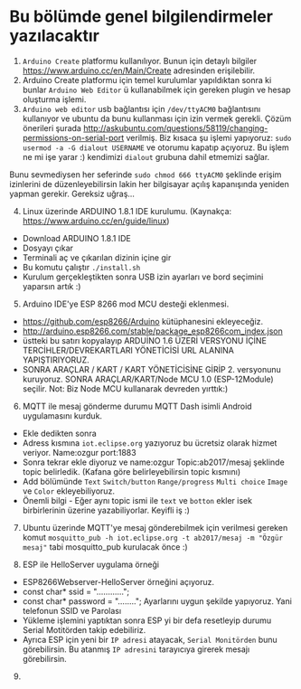 # Bu bölümde genel bilgilendirmeler yazılacaktır

1. `Arduino Create` platformu kullanılıyor. Bunun için detaylı bilgiler https://www.arduino.cc/en/Main/Create adresinden erişilebilir.
2. Arduino Create platformu için temel kurulumlar yapıldıktan sonra ki bunlar `Arduino Web Editor` ü kullanabilmek için gereken plugin ve hesap oluşturma işlemi.
3. `Arduino web editor` usb bağlantısı için `/dev/ttyACM0` bağlantısını kullanıyor ve ubuntu da bunu kullanması için izin vermek gerekli. Çözüm önerileri şurada http://askubuntu.com/questions/58119/changing-permissions-on-serial-port verilmiş.
Biz kısaca şu işlemi yapıyoruz: `sudo usermod -a -G dialout USERNAME` ve otorumu kapatıp açıyoruz. Bu işlem ne mi işe yarar :) kendimizi `dialout` grubuna dahil etmemizi sağlar.

  Bunu sevmediysen her seferinde `sudo chmod 666 ttyACM0` şeklinde erişim izinlerini de düzenleyebilirsin lakin her bilgisayar açılış kapanışında yeniden yapman gerekir. Gereksiz uğraş...

4. Linux üzerinde ARDUINO 1.8.1 IDE kurulumu. (Kaynakça: https://www.arduino.cc/en/guide/linux)
 * Download ARDUINO 1.8.1 IDE
 * Dosyayı çıkar
 * Terminali aç ve çıkarılan dizinin içine gir
 * Bu komutu çalıştır `./install.sh`
 * Kurulum gerçekleştikten sonra USB izin ayarları ve bord seçimini yaparsın artık :)
 
5. Arduino IDE'ye ESP 8266 mod MCU desteği eklenmesi.
 * https://github.com/esp8266/Arduino kütüphanesini ekleyeceğiz.
 * http://arduino.esp8266.com/stable/package_esp8266com_index.json
 * üstteki bu satırı kopyalayıp ARDUİNO 1.6 ÜZERİ VERSYONU İÇİNE TERCİHLER/DEVREKARTLARI YÖNETİCİSİ URL ALANINA YAPIŞTIRIYORUZ.
 * SONRA ARAÇLAR / KART / KART YÖNETİCİSİNE GİRİP 2. versyonunu kuruyoruz. SONRA ARAÇLAR/KART/Node MCU 1.0 (ESP-12Module) seçilir.  Not: Biz Node MCU kullanarak devreden yırttık:)

6. MQTT ile mesaj gönderme durumu MQTT Dash isimli Android uygulamasını kurduk.
  * Ekle dedikten sonra
  * Adress kısmına `iot.eclipse.org` yazıyoruz bu ücretsiz olarak hizmet veriyor. Name:ozgur port:1883
  * Sonra tekrar ekle diyoruz ve name:ozgur Topic:ab2017/mesaj şeklinde topic belirledik. (Kafana göre belirleyebilirsin topic kısmını)
  * Add bölümünde `Text` `Switch/button` `Range/progress` `Multi choice` `Image` ve `Color` ekleyebiliyoruz.
  * Önemli bilgi - Eğer aynı topic ismi ile `text` ve `botton` ekler isek birbirlerinin üzerine yazabiliyorlar. Keyifli iş :)
7. Ubuntu üzerinde MQTT'ye mesaj gönderebilmek için verilmesi gereken komut `mosquitto_pub -h iot.eclipse.org -t ab2017/mesaj -m "Özgür mesaj"` tabi mosquitto_pub kurulacak önce :)

8. ESP ile HelloServer uygulama örneği
 * ESP8266Webserver-HelloServer örneğini açıyoruz. 
 * const char* ssid = "............";
 * const char* password = "........";  Ayarlarını uygun şekilde yapıyoruz. Yani telefonun SSID ve Parolası
 * Yükleme işlemini yaptıktan sonra ESP yi bir defa resetleyip durumu Serial Motitörden takip edebiliriz.
 * Ayrıca ESP için yeni bir `IP adresi` atayacak, `Serial Monitörden` bunu görebilirsin. Bu atanmış `IP adresini` tarayıcıya girerek mesajı görebilirsin.

9. 
